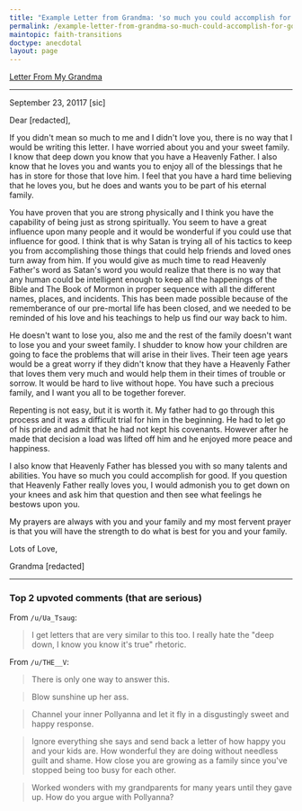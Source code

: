 ```yaml
---
title: "Example Letter from Grandma: 'so much you could accomplish for good'"
permalink: /example-letter-from-grandma-so-much-could-accomplish-for-good/
maintopic: faith-transitions
doctype: anecdotal
layout: page
---
```


[Letter From My Grandma](https://www.reddit.com/r/exmormon/comments/74cvlc/letter_from_my_grandma/)

---

September 23, 20117 [sic]

Dear [redacted],

If you didn't mean so much to me and I didn't love you, there is no way that I
would be writing this letter.  I have worried about you and your sweet family.
I know that deep down you know that you have a Heavenly Father.  I also know
that he loves you and wants you to enjoy all of the blessings that he has in
store for those that love him.  I feel that you have a hard time believing
that he loves you, but he does and wants you to be part of his eternal family.

You have proven that you are strong physically and I think you have the
capability of being just as strong spiritually.  You seem to have a great
influence upon many people and it would be wonderful if you could use that
influence for good.  I think that is why Satan is trying all of his tactics to
keep you from accomplishing those things that could help friends and loved
ones turn away from him.  If you would give as much time to read Heavenly
Father's word as Satan's word you would realize that there is no way that any
human could be intelligent enough to keep all the happenings of the Bible and
The Book of Mormon in proper sequence with all the different names, places,
and incidents.  This has been made possible because of the rememberance of our
pre-mortal life has been closed, and we needed to be reminded of his love and
his teachings to help us find our way back to him.

He doesn't want to lose you, also me and the rest of the family doesn't want
to lose you and your sweet family.  I shudder to know how your children are
going to face the problems that will arise in their lives.  Their teen age
years would be a great worry if they didn't know that they have a Heavenly
Father that loves them very much and would help them in their times of trouble
or sorrow.  It would be hard to live without hope.  You have such a precious
family, and I want you all to be together forever.

Repenting is not easy, but it is worth it.  My father had to go through this
process and it was a difficult trial for him in the beginning.  He had to let
go of his pride and admit that he had not kept his covenants.  However after
he made that decision a load was lifted off him and he enjoyed more peace and
happiness.

I also know that Heavenly Father has blessed you with so many talents and
abilities.  You have so much you could accomplish for good.  If you question
that Heavenly Father really loves you, I would admonish you to get down on
your knees and ask him that question and then see what feelings he bestows
upon you.

My prayers are always with you and your family and my most fervent prayer is
that you will have the strength to do what is best for you and your family.

Lots of Love,

Grandma [redacted]

---

### Top 2 upvoted comments (that are serious)

From `/u/Ua_Tsaug`:

> I get letters that are very similar to this too. I really hate the "deep down, I know you know it's true" rhetoric.

From `/u/THE__V`:

> There is only one way to answer this.

> Blow sunshine up her ass.

> Channel your inner Pollyanna and let it fly in a disgustingly sweet and happy response.

> Ignore everything she says and send back a letter of how happy you and your kids are. How wonderful they are doing without needless guilt and shame. How close you are growing as a family since you've stopped being too busy for each other.

> Worked wonders with my grandparents for many years until they gave up. How do you argue with Pollyanna?
